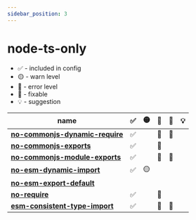 ```yaml
---
sidebar_position: 3
---
```


# node-ts-only

- ✅ - included in config
- 🟡 - warn level
- 🔴 - error level
- 🔧 - fixable
- 💡 - suggestion

| name                                                                       | ✅  | 🟡  | 🔴  | 🔧  | 💡  |
| -------------------------------------------------------------------------- | --- | --- | --- | --- | --- |
| **[no-commonjs-dynamic-require](../rules/no-commonjs-dynamic-require.md)** | ✅  |     | 🔴  | 🔧  |     |
| **[no-commonjs-exports](../rules/no-commonjs-exports.md)**                 | ✅  |     | 🔴  |     |     |
| **[no-commonjs-module-exports](../rules/no-commonjs-module-exports.md)**   | ✅  |     | 🔴  | 🔧  |     |
| **[no-esm-dynamic-import](../rules/no-esm-dynamic-import.md)**             | ✅  | 🟡  |     |     |     |
| **[no-esm-export-default](../rules/no-esm-export-default.md)**             |     |     |     |     |     |
| **[no-require](../rules/no-require.md)**                                   | ✅  |     | 🔴  |     |     |
| **[esm-consistent-type-import](../rules/esm-consistent-type-import.md)**   | ✅  |     | 🔴  | 🔧  |     |
